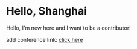 # Hello, Shanghai

Hello, I'm new here and I want to be a contributor!

add conference link: [click here](https://kccncchina2018chinese.sched.com) 

